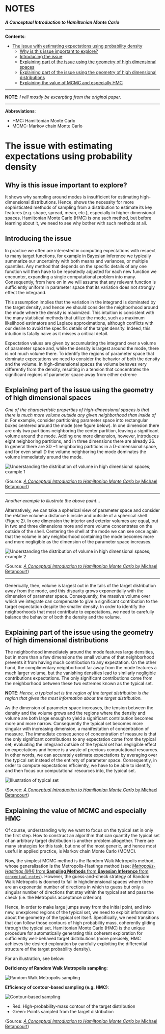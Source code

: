 <h1>NOTES</h1>

**_A Conceptual Introduction to Hamiltonian Monte Carlo_**

---

**Contents**:

- [The issue with estimating expectations using probability density](#the-issue-with-estimating-expectations-using-probability-density)
  - [Why is this issue important to explore?](#why-is-this-issue-important-to-explore)
  - [Introducing the issue](#introducing-the-issue)
  - [Explaining part of the issue using the geometry of high dimensional spaces](#explaining-part-of-the-issue-using-the-geometry-of-high-dimensional-spaces)
  - [Explaining part of the issue using the geometry of high dimensional distributions](#explaining-part-of-the-issue-using-the-geometry-of-high-dimensional-distributions)
  - [Explaining the value of MCMC and especially HMC](#explaining-the-value-of-mcmc-and-especially-hmc)

---

**NOTE**: _I will mostly be excerpting from the original paper._

---

**Abbreviations**:

- HMC: Hamiltonian Monte Carlo
- MCMC: Markov chain Monte Carlo

# The issue with estimating expectations using probability density
## Why is this issue important to explore?

It shows why sampling around modes is insufficient for estimating high-dimensional distributions. Hence, shows the necessity for more sophisticated methods of sampling from a distribution to estimate its key features (e.g. shape, spread, mean, etc.), especially in higher dimensional spaces. Hamiltonian Monte Carlo (HMC) is one such method, but before learning about it, we need to see why bother with such methods at all.

## Introducing the issue
In practice we often are interested in computing expectations with respect to many target functions, for example in Bayesian inference we typically summarize our uncertainty with both means and variances, or multiple quantiles. Any method that depends on the specific details of any one function will then have to be repeatedly adjusted for each new function we encounter, expanding a single computational problem into many. Consequently, from here on in we will assume that any relevant function is sufficiently uniform in parameter space that its variation does not strongly effect the integrand.

This assumption implies that the variation in the integrand is dominated by the target density, and hence we should consider the neighborhood around the mode where the density is maximized. This intuition is consistent with the many statistical methods that utilize the mode, such as maximum likelihood estimators and Laplace approximations, although conflicts with our desire to avoid the specific details of the target density. Indeed, this intuition is fatally naive as it misses a critical detail.

Expectation values are given by accumulating the integrand over a volume of parameter space and, while the density is largest around the mode, there is not much volume there. To identify the regions of parameter space that dominate expectations we need to consider the behavior of both the density and the volume. In high-dimensional spaces the volume behaves very differently from the density, resulting in a tension that concentrates the significant regions of parameter space away from either extreme

## Explaining part of the issue using the geometry of high dimensional spaces
_One of the characteristic properties of high-dimensional spaces is that there is much more volume outside any given neighborhood than inside of it._ For example, consider partitioning parameter space into rectangular boxes centered around the mode (see figure below). In one dimension there are only two partitions neighboring the center partition, leaving a significant volume around the mode. Adding one more dimension, however, introduces eight neighboring partitions, and in three dimensions there are already 26. In general there are 3D −1 neighboring partitions in a D-dimensional space, and for even small D the volume neighboring the mode dominates the volume immediately around the mode.

![Understanding the distribution of volume in high dimensional spaces; example 1](https://github.com/pranigopu/mastersProject/blob/main/reading/images/understanding-distribution-of-volume-in-high-dim-spaces-1.png)

(Source: [_A Conceptual Introduction to Hamiltonian Monte Carlo_ by Michael Betancourt](https://arxiv.org/pdf/1701.02434))

---

_Another example to illustrate the above point_...

Alternatively, we can take a spherical view of parameter space and consider the relative volume a distance δ inside and outside of a spherical shell (Figure 2). In one dimension the interior and exterior volumes are equal, but in two and three dimensions more and more volume concentrates on the outside of the shell. Centering the shell at the mode we can see once again that the volume in any neighborhood containing the mode becomes more and more negligible as the dimension of the parameter space increases.

![Understanding the distribution of volume in high dimensional spaces; example 2](https://github.com/pranigopu/mastersProject/blob/main/reading/images/understanding-distribution-of-volume-in-high-dim-spaces-2.png)

(Source: [_A Conceptual Introduction to Hamiltonian Monte Carlo_ by Michael Betancourt](https://arxiv.org/pdf/1701.02434))

---

Generically, then, volume is largest out in the tails of the target distribution away from the mode, and this disparity grows exponentially with the dimension of parameter space. Consequently, the massive volume over which we integrate can compensate to give a significant contribution to the target expectation despite the smaller density. In order to identify the neighborhoods that most contribute to expectations, we need to carefully balance the behavior of both the density and the volume.

## Explaining part of the issue using the geometry of high dimensional distributions
The neighborhood immediately around the mode features large densities, but in more than a few dimensions the small volume of that neighborhood prevents it from having much contribution to any expectation. On the other hand, the complimentary neighborhood far away from the mode features a much larger volume, but the vanishing densities lead to similarly negligible contributions expectations. The only significant contributions come from the neighborhood between these two extremes known as the typical set.

**NOTE**: _Hence, a typical set is the region of the target distribution is the region that gives the most information about the target distribution._

As the dimension of parameter space increases, the tension between the density and the volume grows and the regions where the density and volume are both large enough to yield a significant contribution becomes more and more narrow. Consequently the typical set becomes more singular with increasing dimension, a manifestation of concentration of measure. The immediate consequence of concentration of measure is that the only significant contributions to any expectation come from the typical set; evaluating the integrand outside of the typical set has negligible effect on expectations and hence is a waste of precious computational resources. In other words, we can accurately estimate expectations by averaging over the typical set instead of the entirety of parameter space. Consequently, in order to compute expectations efficiently, we have to be able to identify, and then focus our computational resources into, the typical set.

![Illustration of typical set](https://github.com/pranigopu/mastersProject/blob/main/reading/images/illustration-of-typical-set.png)

(Source: [_A Conceptual Introduction to Hamiltonian Monte Carlo_ by Michael Betancourt](https://arxiv.org/pdf/1701.02434))

## Explaining the value of MCMC and especially HMC
Of course, understanding why we want to focus on the typical set in only the first step. How to construct an algorithm that can quantify the typical set of an arbitrary target distribution is another problem altogether. There are many strategies for this task, but one of the most generic, and hence most useful in applied practice, is Markov chain Monte Carlo (MCMC).

Now, the simplest MCMC method is the Random Walk Metropolis method, whose generalisation is the Metropolis-Hastings method (see: [_Metropolis-Hastings (MH)_ from **Sampling Methods** from **Bayesian Inference** from `conceptual-notes`](https://github.com/pranigopu/mastersProject/blob/main/conceptual-notes/bayesian-inference/sampling-methods/markov-chain-monte-carlo/metropolis-hastings-mh.md)). However, the guess-and-check strategy of Random Walk Metropolis is doomed to fail in highdimensional spaces where there are an exponential number of directions in which to guess but only a singular number of directions that stay within the typical set and pass the check (i.e. the Metropolis acceptance criterion).

Hence, In order to make large jumps away from the initial point, and into new, unexplored regions of the typical set, we need to exploit information about the geometry of the typical set itself. Specifically, we need transitions that can follow those contours of high probability mass, coherently gliding through the typical set. Hamiltonian Monte Carlo (HMC) is the unique procedure for automatically generating this coherent exploration for sufficiently well-behaved target distributions (more precisely, HMC achieves the desired exploration by carefully exploiting the differential structure of the target probability density).

For an illustration, see below:

**Deficiency of Random Walk Metropolis sampling**:

![Random Walk Metropolis sampling](https://github.com/pranigopu/mastersProject/blob/main/reading/images/random-walk-metropolis-sampling.png)

**Efficiency of contour-based sampling (e.g. HMC)**:

![Contour-based sampling](https://github.com/pranigopu/mastersProject/blob/main/reading/images/contour-based-sampling.png)

- Red: High-probability-mass contour of the target distribution
- Green: Points sampled from the target distribution

(Source: [_A Conceptual Introduction to Hamiltonian Monte Carlo_ by Michael Betancourt](https://arxiv.org/pdf/1701.02434))

